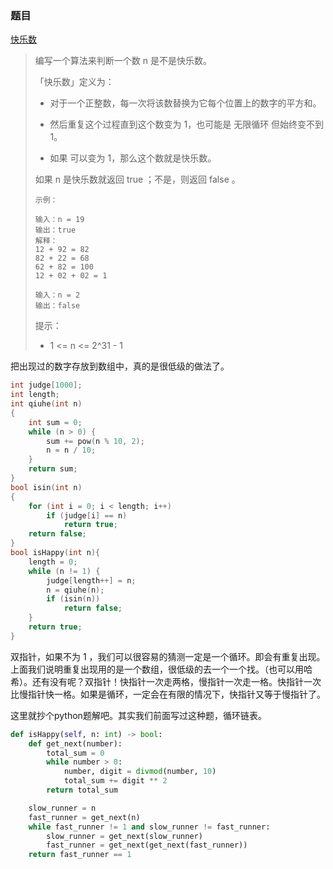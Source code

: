 ### 题目

[快乐数](https://leetcode-cn.com/problems/happy-number/)

>编写一个算法来判断一个数 n 是不是快乐数。
>
>「快乐数」定义为：
>
>- 对于一个正整数，每一次将该数替换为它每个位置上的数字的平方和。
>
>- 然后重复这个过程直到这个数变为 1，也可能是 无限循环 但始终变不到 1。
>
>- 如果 可以变为  1，那么这个数就是快乐数。
>
>如果 n 是快乐数就返回 true ；不是，则返回 false 。
>
>```
>示例：
>
>输入：n = 19
>输出：true
>解释：
>12 + 92 = 82
>82 + 22 = 68
>62 + 82 = 100
>12 + 02 + 02 = 1
>
>输入：n = 2
>输出：false
>```
>
>
>提示：
>
>- 1 <= n <= 2^31 - 1

把出现过的数字存放到数组中，真的是很低级的做法了。

```c
int judge[1000];
int length;
int qiuhe(int n)
{
    int sum = 0;
    while (n > 0) {
        sum += pow(n % 10, 2);
        n = n / 10;
    }
    return sum;
}
bool isin(int n)
{
    for (int i = 0; i < length; i++)
        if (judge[i] == n)
            return true;
    return false;
}
bool isHappy(int n){
    length = 0;
    while (n != 1) {
        judge[length++] = n;
        n = qiuhe(n);
        if (isin(n))
            return false;
    }
    return true;
}
```

双指针，如果不为 1 ，我们可以很容易的猜测一定是一个循环。即会有重复出现。上面我们说明重复出现用的是一个数组，很低级的去一个一个找。（也可以用哈希）。还有没有呢？双指针！快指针一次走两格，慢指针一次走一格。快指针一次比慢指针快一格。如果是循环，一定会在有限的情况下，快指针又等于慢指针了。

这里就抄个python题解吧。其实我们前面写过这种题，循环链表。

```python
def isHappy(self, n: int) -> bool:  
    def get_next(number):
        total_sum = 0
        while number > 0:
            number, digit = divmod(number, 10)
            total_sum += digit ** 2
        return total_sum

    slow_runner = n
    fast_runner = get_next(n)
    while fast_runner != 1 and slow_runner != fast_runner:
        slow_runner = get_next(slow_runner)
        fast_runner = get_next(get_next(fast_runner))
    return fast_runner == 1
```

